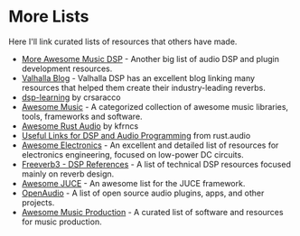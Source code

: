 # More Lists
Here I'll link curated lists of resources that others have made.

- [More Awesome Music DSP](https://github.com/olilarkin/awesome-musicdsp) - Another big list of audio DSP and plugin development resources.
- [Valhalla Blog](https://valhalladsp.com/blog/) - Valhalla DSP has an excellent blog linking many resources that helped them create their industry-leading reverbs.
- [dsp-learning](https://github.com/crsaracco/dsp-learning) by crsaracco
- [Awesome Music](https://github.com/noteflakes/awesome-music) - A categorized collection of awesome music libraries, tools, frameworks and software.
- [Awesome Rust Audio](https://github.com/kfrncs/awesome-rust-audio) by kfrncs
- [Useful Links for DSP and Audio Programming](https://rust.audio/articles/useful-resources/) from rust.audio
- [Awesome Electronics](https://github.com/kitspace/awesome-electronics) - An excellent and detailed list of resources for electronics engineering, focused on low-power DC circuits.
- [Freeverb3 - DSP References](https://freeverb3vst.osdn.jp/ref.shtml) - A list of technical DSP resources focused mainly on reverb design.
- [Awesome JUCE](https://github.com/sudara/awesome-juce) - An awesome list for the JUCE framework.
- [OpenAudio](https://github.com/webprofusion/OpenAudio) - A list of open source audio plugins, apps, and other projects.
- [Awesome Music Production](https://github.com/ad-si/awesome-music-production) - A curated list of software and resources for music production.
